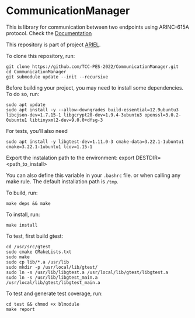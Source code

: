 # CommunicationManager

This is library for communication between two endpoints using ARINC-615A protocol. Check the [Documentation](https://tcc-pes-2022.github.io/CommunicationManager/)

This repository is part of project [ARIEL](https://github.com/TCC-PES-2022).

To clone this repository, run:

    git clone https://github.com/TCC-PES-2022/CommunicationManager.git
    cd CommunicationManager
    git submodule update --init --recursive

Before building your project, you may need to install some dependencies. To do so, run:

    sudo apt update
    sudo apt install -y --allow-downgrades build-essential=12.9ubuntu3 libcjson-dev=1.7.15-1 libgcrypt20-dev=1.9.4-3ubuntu3 openssl=3.0.2-0ubuntu1 libtinyxml2-dev=9.0.0+dfsg-3
    
For tests, you'll also need
    
    sudo apt install -y libgtest-dev=1.11.0-3 cmake-data=3.22.1-1ubuntu1 cmake=3.22.1-1ubuntu1 lcov=1.15-1

Export the instalation path to the environment:
    export DESTDIR=<path_to_install>

You can also define this variable in your `.bashrc` file. or when calling any make rule. The default installation path is `/tmp`.

To build, run:

    make deps && make

To install, run:

    make install


To test, first build gtest:

    cd /usr/src/gtest
    sudo cmake CMakeLists.txt
    sudo make
    sudo cp lib/*.a /usr/lib
    sudo mkdir -p /usr/local/lib/gtest/
    sudo ln -s /usr/lib/libgtest.a /usr/local/lib/gtest/libgtest.a
    sudo ln -s /usr/lib/libgtest_main.a /usr/local/lib/gtest/libgtest_main.a

To test and generate test coverage, run:

    cd test && chmod +x blmodule
    make report
